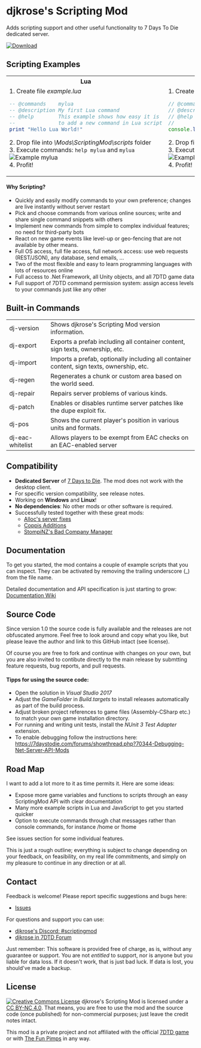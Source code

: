 # djkrose's Scripting Mod
Adds scripting support and other useful functionality to 7 Days To Die dedicated server.

[![Download](https://raw.githubusercontent.com/wiki/djkrose/7DTD-ScriptingMod/images/github-download.png)](https://github.com/djkrose/7DTD-ScriptingMod/releases/latest)

## Scripting Examples

<table>
<tr></tr>

<tr>
<th>Lua</th>
<th>JavaScript</th>
</tr><tr><!-- start with gray backgrund -->

<td>
1. Create file <i>example.lua</i>

```lua
-- @commands    mylua
-- @description My first Lua command
-- @help        This example shows how easy it is
--              to add a new command in Lua script
print "Hello Lua World!"
```

2\. Drop file into *\\Mods\\ScriptingMod\\scripts* folder<br>
3\. Execute commands: `help mylua` and `mylua`<br>
![Example mylua](https://raw.githubusercontent.com/wiki/djkrose/7DTD-ScriptingMod/images/example-myjs.png)<br>
4\. Profit!
</td>

<td>
1. Create file <i>example.js</i>

```javascript
// @commands    myjavascript myjs
// @description My first JavaScript command
// @help        This example shows how easy it is
//              to add a new command in JavaScript
console.log("Hello JavaScript World!");
```

2\. Drop file into *\\Mods\\ScriptingMod\\scripts* folder<br>
3\. Execute commands: `help myjs`and `myjs`<br>
![Example mylua](https://raw.githubusercontent.com/wiki/djkrose/7DTD-ScriptingMod/images/example-myjs.png)<br>
4\. Profit!
</td>

</tr>
</table>

#### Why Scripting?

* Quickly and easily modify commands to your own preference; changes are live instantly without server restart
* Pick and choose commands from various online sources; write and share single command snippets with others
* Implement new commands from simple to complex individual features; no need for third-party bots
* React on new game events like level-up or geo-fencing that are not available by other means.
* Full OS access, full file access, full network access: use web requests (REST/JSON), any database, send emails, ...
* Two of the most flexible and easy to learn  programming languages with lots of resources online
* Full access to .Net Framework, all Unity objects, and all 7DTD  game data
* Full support of 7DTD command permission system: assign access levels to your commands just like any other

## Built-in Commands

<table>
<tr><td>dj-version</td><td>Shows djkrose's Scripting Mod version information.</td></tr>
<tr><td>dj-export</td><td>Exports a prefab including all container content, sign texts, ownership, etc.</td></tr>
<tr><td>dj-import</td><td>Imports a prefab, optionally including all container content, sign texts, ownership, etc.</td></tr>
<tr><td>dj-regen</td><td>Regenerates a chunk or custom area based on the world seed.</td></tr>
<tr><td>dj-repair</td><td>Repairs server problems of various kinds.</td></tr>
<tr><td>dj-patch</td><td>Enables or disables runtime server patches like the dupe exploit fix.</td></tr>
<tr><td>dj-pos</td><td>Shows the current player's position in various units and formats.</td></tr>
<tr><td>dj-eac-whitelist</td><td>Allows players to be exempt from EAC checks on an EAC-enabled server</td></tr>
</table>

## Compatibility

 * **Dedicated Server** of [7 Days to Die](http://store.steampowered.com/app/251570/7_Days_to_Die/). The mod does not work with the desktop client.
 * For specific version compatibility, see release notes.
 * Working on **Windows** and **Linux**!
 * **No dependencies**: No other mods or other software is required.
 * Successfully tested together with these great mods:
   * [Alloc's server fixes](https://7dtd.illy.bz/wiki/Server%20fixes)
   * [Coppis Additions](https://7daystodie.com/forums/showthread.php?44835-Coppi-MOD-New-features)
   * [StompiNZ's Bad Company Manager](https://7daystodie.com/forums/showthread.php?57569)

## Documentation
To get you started, the mod contains a couple of example scripts that you can inspect. They can be activated by removing the trailing underscore (_) from the file name.

Detailed documentation and API specification is just starting to grow:
[Documentation Wiki](https://github.com/djkrose/7DTD-ScriptingMod/wiki)

## Source Code
Since version 1.0 the source code is fully available and the releases are not obfuscated anymore. Feel free to look around and copy what you like, but please leave the author and link to this GitHub intact (see license).

Of course you are free to fork and continue with changes on your own, but you are also invited to contibute directly to the main release by submtting feature requests, bug reports, and pull requests.

#### Tipps for using the source code:

* Open the solution in *Visual Studio 2017*
* Adjust the *GameFolder* in *Build.targets* to install releases automatically as part of the build process.
* Adjust broken project references to game files (Assembly-CSharp etc.) to match your own game installation directory.
* For running and writing unit tests, install the *NUnit 3 Test Adapter* extension.
* To enable debugging follow the instructions here: <br>https://7daystodie.com/forums/showthread.php?70344-Debugging-Net-Server-API-Mods

## Road Map
I want to add a lot more to it as time permits it. Here are some ideas:

* Expose more game variables and functions to scripts through an easy ScriptingMod API with clear documentation
* Many more example scripts in Lua and JavaScript to get you started quicker
* Option to execute commands through chat messages rather than console commands, for instance /home or !home

See issues section for some individual features.

This is just a rough outline; everything is subject to change depending on your feedback, on feasibility, on my real life commitments, and simply on my  pleasure to continue in any direction or at all.

## Contact
Feedback is welcome! Please report specific suggestions and bugs here:
* [Issues](https://github.com/djkrose/7DTD-ScriptingMod/issues)

For questions and support you can use:
* [djkrose's Discord: #scriptingmod](https://discord.gg/y26jNDz)
* [djkrose in 7DTD Forum](https://7daystodie.com/forums/private.php?do=newpm&amp;u=46733)
 
Just remember: This software is provided free of charge, as is, without any guarantee or support. You are not *entitled* to support, nor is anyone but you liable for data loss. If it doesn't work, that is just bad luck. If data is lost, you should've made a backup.

## License
[![Creative Commons License](https://i.creativecommons.org/l/by-nc/4.0/88x31.png)](http://creativecommons.org/licenses/by-nc/4.0/) djkrose's Scripting Mod is licensed under a [CC BY-NC 4.0](http://creativecommons.org/licenses/by-nc/4.0/). That means, you are free to use the mod and the source code (once published) for non-commercial purposes; just leave the credit notes intact.

This mod is a private project and not affiliated with the official [7DTD game](http://store.steampowered.com/app/251570/7_Days_to_Die/) or with [The Fun Pimps](http://thefunpimps.com/) in any way.
